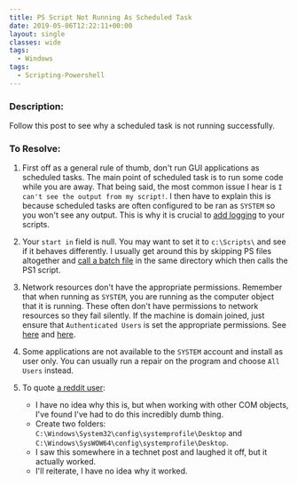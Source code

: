 ```yaml
---
title: PS Script Not Running As Scheduled Task
date: 2019-05-06T12:22:11+00:00
layout: single
classes: wide
tags:
  - Windows
tags:
  - Scripting-Powershell
---
```

<!--more-->

### Description:

Follow this post to see why a scheduled task is not running successfully.

### To Resolve:

1. First off as a general rule of thumb, don't run GUI applications as scheduled tasks. The main point of scheduled task is to run some code while you are away. That being said, the most common issue I hear is `I can't see the output from my script!`. I then have to explain this is because scheduled tasks are often configured to be ran as `SYSTEM` so you won't see any output. This is why it is crucial to [add logging](https://automationadmin.com/2017/08/ps-logging/) to your scripts.

2. Your `start in` field is null. You may want to set it to `c:\Scripts\` and see if it behaves differently. I usually get around this by skipping PS files altogether and [call a batch file](https://automationadmin.com/2016/05/how-to-run-ps-as-a-scheduled-task/) in the same directory which then calls the PS1 script.

3. Network resources don't have the appropriate permissions. Remember that when running as `SYSTEM`, you are running as the computer object that it is running. These often don't have permissions to network resources so they fail silently. If the machine is domain joined, just ensure that `Authenticated Users` is set the appropriate permissions. See [here](https://www.morgantechspace.com/2013/08/authenticated-users-vs-domain-users.html) and [here](https://docs.microsoft.com/en-us/previous-versions/tn-archive/dd277461(v=technet.10)).

4. Some applications are not available to the `SYSTEM` account and install as user only. You can usually run a repair on the program and choose `All Users` instead.

5. To quote [a reddit user](https://www.reddit.com/r/PowerShell/comments/bbb1y3/oddities_running_powershell_scripts_through_task/):
   - I have no idea why this is, but when working with other COM objects, I've found I've had to do this incredibly dumb thing. 
   - Create two folders: `C:\Windows\System32\config\systemprofile\Desktop` and `C:\Windows\SysWOW64\config\systemprofile\Desktop`.
   - I saw this somewhere in a technet post and laughed it off, but it actually worked. 
   - I'll reiterate, I have no idea why it worked.